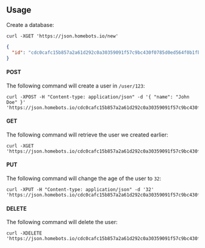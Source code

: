 ## Usage

Create a database:

`curl -XGET 'https://json.homebots.io/new'`

```json
{
  "id": "cdc0cafc15b857a2a61d292c0a30359091f57c9bc430f0785d0ed564f0b1fb9b"
}
```
#### POST

The following command will create a user in `/user/123`:

```shell
curl -XPOST -H "Content-type: application/json" -d '{ "name": "John Doe" }' 'https://json.homebots.io/cdc0cafc15b857a2a61d292c0a30359091f57c9bc430f0785d0ed564f0b1fb9b/user/123'
```

#### GET
The following command will retrieve the user we created earlier:
```shell
curl -XGET 'https://json.homebots.io/cdc0cafc15b857a2a61d292c0a30359091f57c9bc430f0785d0ed564f0b1fb9b/user/123'
```

#### PUT
The following command will change the age of the user to `32`:
```shell
curl -XPUT -H "Content-type: application/json" -d '32' 'https://json.homebots.io/cdc0cafc15b857a2a61d292c0a30359091f57c9bc430f0785d0ed564f0b1fb9b/user/123/age'
```

#### DELETE
The following command will delete the user:
```shell
curl -XDELETE 'https://json.homebots.io/cdc0cafc15b857a2a61d292c0a30359091f57c9bc430f0785d0ed564f0b1fb9b/user/123'
```
